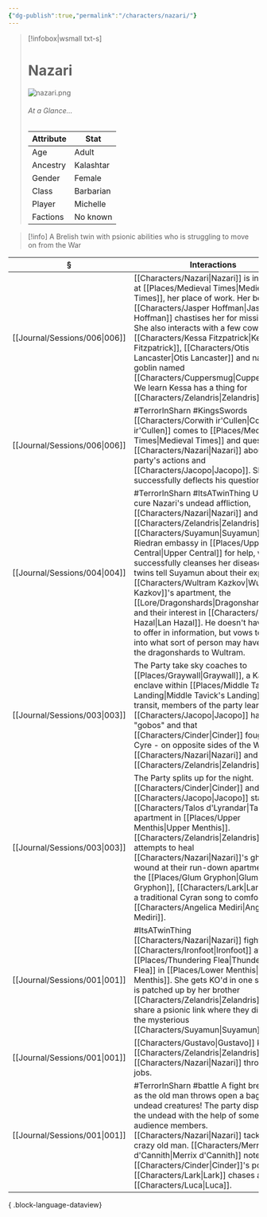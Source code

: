 ```yaml
---
{"dg-publish":true,"permalink":"/characters/nazari/"}
---
```


> [!infobox|wsmall txt-s]
> # Nazari
> ![nazari.png](/img/user/z_attachments/nazari.png) 
> ###### At a Glance...
> | Attribute | Stat |
> | ---- | ---- |
> | Age | Adult |
> | Ancestry | Kalashtar |
> | Gender | Female |
> | Class | Barbarian |
> | Player | Michelle |
> | Factions | No known |

>[!info] A Brelish twin with psionic abilities who is struggling to move on from the War

| §                                | Interactions                                                                                                                                                                                                                                                                                                                                                                                                                                                                                           |
| -------------------------------- | ------------------------------------------------------------------------------------------------------------------------------------------------------------------------------------------------------------------------------------------------------------------------------------------------------------------------------------------------------------------------------------------------------------------------------------------------------------------------------------------------------ |
| [[Journal/Sessions/006\|006]] | [[Characters/Nazari\|Nazari]] is in trouble at [[Places/Medieval Times\|Medieval Times]], her place of work. Her boss [[Characters/Jasper Hoffman\|Jasper Hoffman]] chastises her for missing work. She also interacts with a few coworkers: [[Characters/Kessa Fitzpatrick\|Kessa Fitzpatrick]], [[Characters/Otis Lancaster\|Otis Lancaster]] and nasty goblin named [[Characters/Cuppersmug\|Cuppersmug]]. We learn Kessa has a thing for [[Characters/Zelandris\|Zelandris]].                                                                                                                                                                                                 |
| [[Journal/Sessions/006\|006]] | #TerrorInSharn #KingsSwords [[Characters/Corwith ir'Cullen\|Corwith ir'Cullen]] comes to [[Places/Medieval Times\|Medieval Times]] and questions [[Characters/Nazari\|Nazari]] about the party's actions and [[Characters/Jacopo\|Jacopo]]. She successfully deflects his questions.                                                                                                                                                                                                                                                                                                              |
| [[Journal/Sessions/004\|004]] | #TerrorInSharn #ItsATwinThing Unable to cure Nazari's undead affliction, [[Characters/Nazari\|Nazari]] and [[Characters/Zelandris\|Zelandris]] visit [[Characters/Suyamun\|Suyamun]] at the Riedran embassy in [[Places/Upper Central\|Upper Central]] for help, where he successfully cleanses her disease. The twins tell Suyamun about their exploits at [[Characters/Wultram Kazkov\|Wultram Kazkov]]'s apartment, the [[Lore/Dragonshards\|Dragonshards]], and their interest in [[Characters/Lan Hazal\|Lan Hazal]]. He doesn't have much to offer in information, but vows to look into what sort of person may have sold the dragonshards to Wultram. |
| [[Journal/Sessions/003\|003]] | The Party take sky coaches to [[Places/Graywall\|Graywall]], a Karrnathi enclave within [[Places/Middle Tavick's Landing\|Middle Tavick's Landing]]. In transit, members of the party learn that [[Characters/Jacopo\|Jacopo]] hates "gobos" and that [[Characters/Cinder\|Cinder]] fought for Cyre - on opposite sides of the War to [[Characters/Nazari\|Nazari]] and [[Characters/Zelandris\|Zelandris]].                                                                                                                                                                                                                           |
| [[Journal/Sessions/003\|003]] | The Party splits up for the night. [[Characters/Cinder\|Cinder]] and [[Characters/Jacopo\|Jacopo]] stay at [[Characters/Talos d'Lyrandar\|Talos]]'s apartment in [[Places/Upper Menthis\|Upper Menthis]]. [[Characters/Zelandris\|Zelandris]] attempts to heal [[Characters/Nazari\|Nazari]]'s ghoul wound at their run-down apartment. At the [[Places/Glum Gryphon\|Glum Gryphon]], [[Characters/Lark\|Lark]] plays a traditional Cyran song to comfort [[Characters/Angelica Mediri\|Angelica Mediri]].                                                                                                                                                                               |
| [[Journal/Sessions/001\|001]] | #ItsATwinThing [[Characters/Nazari\|Nazari]] fights [[Characters/Ironfoot\|Ironfoot]] at the [[Places/Thundering Flea\|Thundering Flea]] in [[Places/Lower Menthis\|Lower Menthis]]. She gets KO'd in one shot and is patched up by her brother [[Characters/Zelandris\|Zelandris]]. They share a psionic link where they discuss the mysterious [[Characters/Suyamun\|Suyamun]].                                                                                                                                                                                                                                                      |
| [[Journal/Sessions/001\|001]] | [[Characters/Gustavo\|Gustavo]] knows [[Characters/Zelandris\|Zelandris]] and [[Characters/Nazari\|Nazari]] through odd jobs.                                                                                                                                                                                                                                                                                                                                                                                                                                       |
| [[Journal/Sessions/001\|001]] | #TerrorInSharn #battle A fight breaks out as the old man throws open a bag of undead creatures! The party dispatches the undead with the help of some audience members. [[Characters/Nazari\|Nazari]] tackles the crazy old man. [[Characters/Merrix d'Cannith\|Merrix d'Cannith]] notes [[Characters/Cinder\|Cinder]]'s powers. [[Characters/Lark\|Lark]] chases after [[Characters/Luca\|Luca]].                                                                                                                                                                                                          |

{ .block-language-dataview}